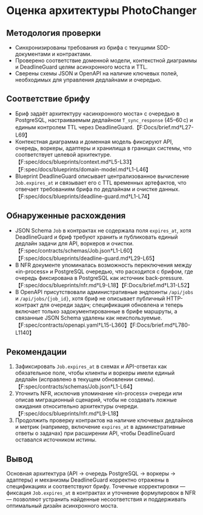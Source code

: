 # Оценка архитектуры PhotoChanger

## Методология проверки
- Синхронизированы требования из брифа с текущими SDD-документами и контрактами.
- Проверено соответствие доменной модели, контекстной диаграммы и DeadlineGuard целям асинхронного моста и TTL.
- Сверены схемы JSON и OpenAPI на наличие ключевых полей, необходимых для управления дедлайнами и очередью.

## Соответствие брифу
- Бриф задаёт архитектуру «асинхронного моста» с очередью в PostgreSQL, настраиваемым дедлайном `T_sync_response` (45–60 с) и единым контролем TTL через DeadlineGuard.【F:Docs/brief.md†L27-L69】
- Контекстная диаграмма и доменная модель фиксируют API, очередь, воркеры, адаптеры и хранилища в границах системы, что соответствует целевой архитектуре.【F:spec/docs/blueprints/context.md†L5-L33】【F:spec/docs/blueprints/domain-model.md†L1-L46】
- Blueprint DeadlineGuard описывает централизованное вычисление `Job.expires_at` и связывает его с TTL временных артефактов, что отвечает требованиям брифа по дедлайнам и очистке данных.【F:spec/docs/blueprints/deadline-guard.md†L1-L74】

## Обнаруженные расхождения
- JSON Schema `Job` в контрактах не содержала поля `expires_at`, хотя DeadlineGuard и бриф требуют хранить и публиковать единый дедлайн задачи для API, воркеров и очистки.【F:spec/contracts/schemas/Job.json†L1-L60】【F:spec/docs/blueprints/deadline-guard.md†L29-L65】
- В NFR документе упоминалась возможность переключения между «in-process» и PostgreSQL очередью, что расходится с брифом, где очередь фиксирована в PostgreSQL как источник back-pressure.【F:spec/docs/blueprints/nfr.md†L9-L18】【F:Docs/brief.md†L31-L52】
- В OpenAPI присутствовали административные эндпоинты `/api/jobs` и `/api/jobs/{job_id}`, хотя бриф не описывает публичный HTTP-контракт для очереди задач; спецификация обновлена и теперь включает только задокументированные в брифе маршруты, а связанные JSON Schema удалены как неиспользуемые.【F:spec/contracts/openapi.yaml†L15-L360】【F:Docs/brief.md†L780-L1140】

## Рекомендации
1. Зафиксировать `Job.expires_at` в схемах и API-ответах как обязательное поле, чтобы клиенты и воркеры имели единый дедлайн (исправлено в текущем обновлении схемы).【F:spec/contracts/schemas/Job.json†L1-L64】
2. Уточнить NFR, исключив упоминание «in-process» очереди или описав миграционный сценарий, чтобы не создавать ложные ожидания относительно архитектуры очереди.【F:spec/docs/blueprints/nfr.md†L9-L18】
3. Продолжить проверку контрактов на наличие ключевых дедлайнов и метрик (например, включение `expires_at` в административные ответы о задачах) при расширении API, чтобы DeadlineGuard оставался источником истины.

## Вывод
Основная архитектура (API → очередь PostgreSQL → воркеры → адаптеры) и механизмы DeadlineGuard корректно отражены в спецификациях и соответствуют брифу. Точечные корректировки — фиксация `Job.expires_at` в контрактах и уточнение формулировок в NFR — позволяют устранить найденные несоответствия и поддерживать оптимальный дизайн асинхронного моста.
